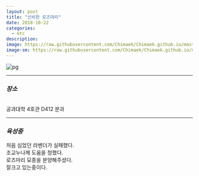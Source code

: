 ```yaml
---
layout: post
title: "신비한 로즈마리"
date: 2018-10-22
categories:
  - etc
description:
image: https://raw.githubusercontent.com/Chimaek/Chimaek.github.io/master/P-3.jpg
image-sm: https://raw.githubusercontent.com/Chimaek/Chimaek.github.io/master/P-3.jpg
---
```


 
![pg](https://raw.githubusercontent.com/Chimaek/Chimaek.github.io/master/P-3.jpg)
 
***
### ***장소***
<br>
공과대학 4호관 D412 분과

***

### ***육성중***

처음 심었던 라벤더가 실패했다.
<br>
조교누나께 도움을 청했다.
<br>
로즈마리 묘종을 분양해주셨다.
<br>
잘크고 있는중이다.
 


